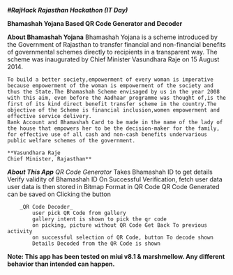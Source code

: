 _**#RajHack**
**Rajasthan Hackathon (IT Day)**_

**Bhamashah Yojana Based QR Code Generator and Decoder**

**About Bhamashah Yojana**
	Bhamashah Yojana is a scheme introduced by the Government of Rajasthan to transfer financial and non-financial benefits of governmental schemes directly to recipients in a transparent way. The scheme was inaugurated by Chief Minister Vasundhara Raje on 15 August 2014.

	To build a better society,empowerment of every woman is imperative because empowerment of the woman is empowerment of the society and thus the State.The Bhamashah Scheme envisaged by us in the year 2008 with this aim, even before the Aadhaar programme was thought of,is the first of its kind direct benefit transfer scheme in the country.The objective of the Scheme is financial inclusion,women empowerment and effective service delivery.
	Bank Account and Bhamashah Card to be made in the name of the lady of the house that empowers her to be the decision-maker for the family, for effective use of all cash and non-cash benefits undervarious public welfare schemes of the government.
																													     **Vasundhara Raje															Chief Minister, Rajasthan**


_**About This App**_
		_QR Code Generator_
			Takes Bhamashah ID to get details
			Verify validity of Bhamashah ID
			On Successful Verification, fetch user data
			user data is then stored in Bitmap Format in QR Code
			QR Code Generated can be saved on Clicking the button

		_QR Code Decoder_
			user pick QR Code from gallery
			gallery intent is shown to pick the qr code
			on picking, picture without QR Code Get Back To previous activity
			on successful selection of QR Code, button To decode shown
			Details Decoded from the QR Code is shown												

**Note: This app has been tested on miui v8.1 & marshmellow. Any different behavior than intended can happen.**
